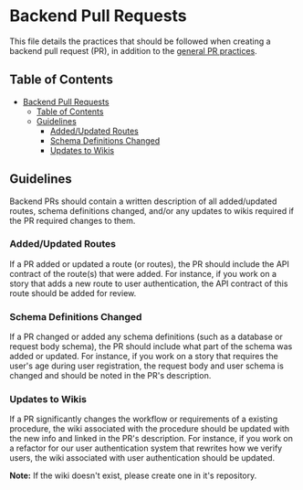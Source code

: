 # Backend Pull Requests

This file details the practices that should be followed when creating a backend pull request (PR), in addition to the [general PR practices](README.md).

## Table of Contents

- [Backend Pull Requests](#backend-pull-requests)
  - [Table of Contents](#table-of-contents)
  - [Guidelines](#guidelines)
    - [Added/Updated Routes](#addedupdated-routes)
    - [Schema Definitions Changed](#schema-definitions-changed)
    - [Updates to Wikis](#updates-to-wikis)

## Guidelines

Backend PRs should contain a written description of all added/updated routes, schema definitions changed, and/or any updates to wikis required if the PR required changes to them.

### Added/Updated Routes

If a PR added or updated a route (or routes), the PR should include the API contract of the route(s) that were added.  For instance, if you work on a story that adds a new route to user authentication, the API contract of this route should be added for review.

### Schema Definitions Changed

If a PR changed or added any schema definitions (such as a database or request body schema), the PR should include what part of the schema was added or updated.  For instance, if you work on a story that requires the user's age during user registration, the request body and user schema is changed and should be noted in the PR's description.

### Updates to Wikis

If a PR significantly changes the workflow or requirements of a existing procedure, the wiki associated with the procedure should be updated with the new info and linked in the PR's description.  For instance, if you work on a refactor for our user authentication system that rewrites how we verify users, the wiki associated with user authentication should be updated.

**Note:** If the wiki doesn't exist, please create one in it's repository.